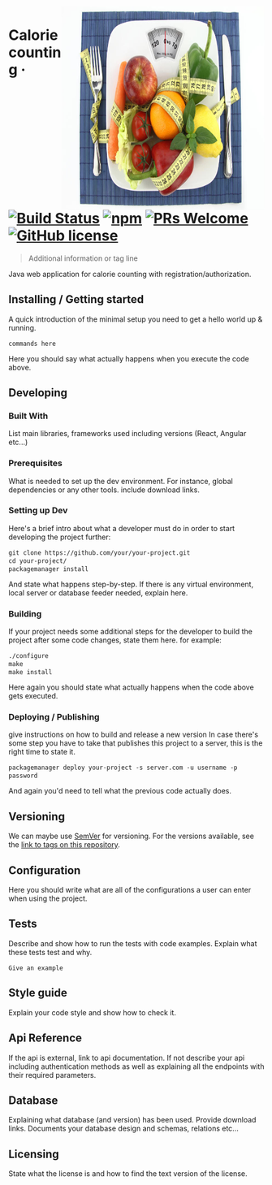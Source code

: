 <img src="./images/logo.jpg" alt="Logo of the project" align="right" width="400" height="400">

# Calorie counting &middot; [![Build Status](https://img.shields.io/travis/npm/npm/latest.svg?style=flat-square)](https://travis-ci.org/npm/npm) [![npm](https://img.shields.io/npm/v/npm.svg?style=flat-square)](https://www.npmjs.com/package/npm) [![PRs Welcome](https://img.shields.io/badge/PRs-welcome-brightgreen.svg?style=flat-square)](http://makeapullrequest.com) [![GitHub license](https://img.shields.io/badge/license-MIT-blue.svg?style=flat-square)](https://github.com/your/your-project/blob/master/LICENSE)

> Additional information or tag line

Java web application for calorie counting with registration/authorization.

## Installing / Getting started

A quick introduction of the minimal setup you need to get a hello world up & running.

```shell
commands here
```

Here you should say what actually happens when you execute the code above.

## Developing

### Built With

List main libraries, frameworks used including versions (React, Angular etc...)

### Prerequisites

What is needed to set up the dev environment. For instance, global dependencies or any other tools. include download
links.

### Setting up Dev

Here's a brief intro about what a developer must do in order to start developing the project further:

```shell
git clone https://github.com/your/your-project.git
cd your-project/
packagemanager install
```

And state what happens step-by-step. If there is any virtual environment, local server or database feeder needed,
explain here.

### Building

If your project needs some additional steps for the developer to build the project after some code changes, state them
here. for example:

```shell
./configure
make
make install
```

Here again you should state what actually happens when the code above gets executed.

### Deploying / Publishing

give instructions on how to build and release a new version In case there's some step you have to take that publishes
this project to a server, this is the right time to state it.

```shell
packagemanager deploy your-project -s server.com -u username -p password
```

And again you'd need to tell what the previous code actually does.

## Versioning

We can maybe use [SemVer](http://semver.org/) for versioning. For the versions available, see
the [link to tags on this repository](/tags).

## Configuration

Here you should write what are all of the configurations a user can enter when using the project.

## Tests

Describe and show how to run the tests with code examples. Explain what these tests test and why.

```shell
Give an example
```

## Style guide

Explain your code style and show how to check it.

## Api Reference

If the api is external, link to api documentation. If not describe your api including authentication methods as well as
explaining all the endpoints with their required parameters.

## Database

Explaining what database (and version) has been used. Provide download links. Documents your database design and
schemas, relations etc...

## Licensing

State what the license is and how to find the text version of the license.